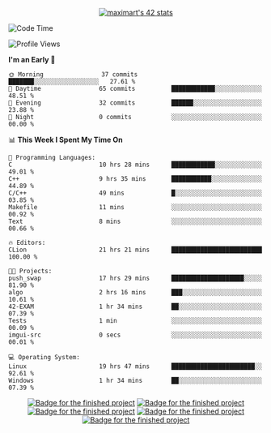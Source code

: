 <p align="center">
<a href="https://github.com/oakoudad/badge42"><img src="https://badge.mediaplus.ma/greenbinary/maximart?1337Badge=off&UM6P=off&42Network=off" alt="maximart's 42 stats" /></a>
</p>

<!--START_SECTION:waka-->
![Code Time](http://img.shields.io/badge/Code%20Time-59%20hrs%2045%20mins-blue)

![Profile Views](http://img.shields.io/badge/Profile%20Views-5-blue)

**I'm an Early 🐤** 

```text
🌞 Morning                37 commits          ███████░░░░░░░░░░░░░░░░░░   27.61 % 
🌆 Daytime                65 commits          ████████████░░░░░░░░░░░░░   48.51 % 
🌃 Evening                32 commits          ██████░░░░░░░░░░░░░░░░░░░   23.88 % 
🌙 Night                  0 commits           ░░░░░░░░░░░░░░░░░░░░░░░░░   00.00 % 
```


📊 **This Week I Spent My Time On** 

```text
💬 Programming Languages: 
C                        10 hrs 28 mins      ████████████░░░░░░░░░░░░░   49.01 % 
C++                      9 hrs 35 mins       ███████████░░░░░░░░░░░░░░   44.89 % 
C/C++                    49 mins             █░░░░░░░░░░░░░░░░░░░░░░░░   03.85 % 
Makefile                 11 mins             ░░░░░░░░░░░░░░░░░░░░░░░░░   00.92 % 
Text                     8 mins              ░░░░░░░░░░░░░░░░░░░░░░░░░   00.66 % 

🔥 Editors: 
CLion                    21 hrs 21 mins      █████████████████████████   100.00 % 

🐱‍💻 Projects: 
push_swap                17 hrs 29 mins      ████████████████████░░░░░   81.90 % 
algo                     2 hrs 16 mins       ███░░░░░░░░░░░░░░░░░░░░░░   10.61 % 
42-EXAM                  1 hr 34 mins        ██░░░░░░░░░░░░░░░░░░░░░░░   07.39 % 
Tests                    1 min               ░░░░░░░░░░░░░░░░░░░░░░░░░   00.09 % 
imgui-src                0 secs              ░░░░░░░░░░░░░░░░░░░░░░░░░   00.01 % 

💻 Operating System: 
Linux                    19 hrs 47 mins      ███████████████████████░░   92.61 % 
Windows                  1 hr 34 mins        ██░░░░░░░░░░░░░░░░░░░░░░░   07.39 % 
```


<!--END_SECTION:waka-->
<p align="center">
<a href="https://github.com/ayogun/42-project-badges?tab=readme-ov-file"><img src="https://raw.githubusercontent.com/ayogun/42-project-badges/refs/heads/main/badges/libftm.png" alt="Badge for the finished project" /></a>
<a href="https://github.com/ayogun/42-project-badges?tab=readme-ov-file"><img src="https://raw.githubusercontent.com/ayogun/42-project-badges/refs/heads/main/badges/ft_printfm.png" alt="Badge for the finished project" /></a>
<a href="https://github.com/ayogun/42-project-badges?tab=readme-ov-file"><img src="https://raw.githubusercontent.com/ayogun/42-project-badges/refs/heads/main/badges/get_next_linem.png" alt="Badge for the finished project" /></a>
<a href="https://github.com/ayogun/42-project-badges?tab=readme-ov-file"><img src="https://raw.githubusercontent.com/ayogun/42-project-badges/refs/heads/main/badges/born2beroote.png" alt="Badge for the finished project" /></a>
<a href="https://github.com/ayogun/42-project-badges?tab=readme-ov-file"><img src="https://raw.githubusercontent.com/ayogun/42-project-badges/refs/heads/main/badges/minitalkm.png" alt="Badge for the finished project" /></a>
</p>

